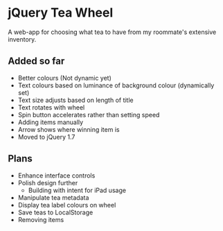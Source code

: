 # jQuery Tea Wheel

A web-app for choosing what tea to have from my roommate's extensive inventory.

## Added so far
* Better colours (Not dynamic yet)
* Text colours based on luminance of background colour (dynamically set)
* Text size adjusts based on length of title
* Text rotates with wheel
* Spin button accelerates rather than setting speed
* Adding items manually
* Arrow shows where winning item is
* Moved to jQuery 1.7

## Plans
* Enhance interface controls
* Polish design further
    * Building with intent for iPad usage
* Manipulate tea metadata
* Display tea label colours on wheel
* Save teas to LocalStorage
* Removing items